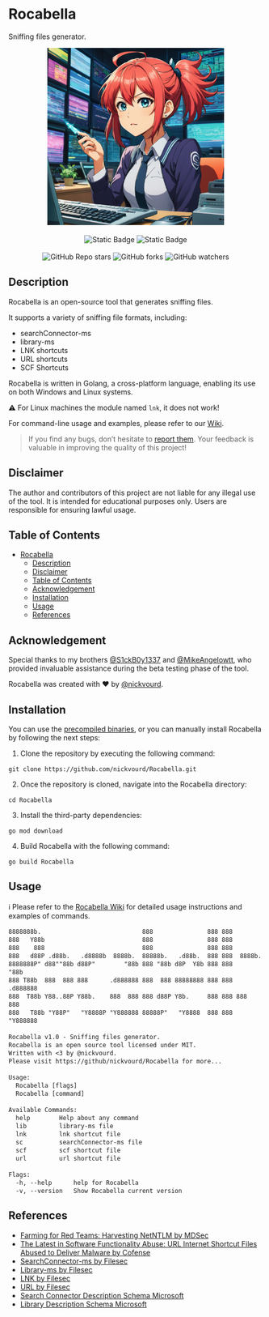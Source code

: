 # Rocabella

Sniffing files generator.

<p align="center">
  <img width="350" height="350" src="/Pictures/Rocabella-Logo.png"><br /><br />
  <img alt="Static Badge" src="https://img.shields.io/badge/License-MIT-green?link=https%3A%2F%2Fgithub.com%2Fnickvourd%2FRocabella%2Fblob%2Fmain%2FLICENSE">
  <img alt="Static Badge" src="https://img.shields.io/badge/Version-1.0%20(Death Star)-red?link=https%3A%2F%2Fgithub.com%2Fnickvourd%2FRocabella%2Freleases"><br /><br />
  <img alt="GitHub Repo stars" src="https://img.shields.io/github/stars/nickvourd/Rocabella?logoColor=yellow">
  <img alt="GitHub forks" src="https://img.shields.io/github/forks/nickvourd/Rocabella?logoColor=red">
  <img alt="GitHub watchers" src="https://img.shields.io/github/watchers/nickvourd/Rocabella?logoColor=blue">
</p>

## Description

Rocabella is an open-source tool that generates sniffing files.

It supports a variety of sniffing file formats, including:

- searchConnector-ms
- library-ms
- LNK shortcuts
- URL shortcuts
- SCF Shortcuts

Rocabella is written in Golang, a cross-platform language, enabling its use on both Windows and Linux systems.

:warning: For Linux machines the module named `lnk`, it does not work!

For command-line usage and examples, please refer to our [Wiki](https://github.com/nickvourd/Rocabella/wiki).

> If you find any bugs, don’t hesitate to [report them](https://github.com/nickvourd/Rocabella/issues). Your feedback is valuable in improving the quality of this project!

## Disclaimer

The author and contributors of this project are not liable for any illegal use of the tool. It is intended for educational purposes only. Users are responsible for ensuring lawful usage.

## Table of Contents
- [Rocabella](#rocabella)
  - [Description](#description)
  - [Disclaimer](#disclaimer)
  - [Table of Contents](#table-of-contents)
  - [Acknowledgement](#acknowledgement)
  - [Installation](#installation)
  - [Usage](#usage)
  - [References](#references)
 
## Acknowledgement

Special thanks to my brothers [@S1ckB0y1337](https://twitter.com/S1ckB0y1337) and [@MikeAngelowtt](https://twitter.com/MikeAngelowtt), who provided invaluable assistance during the beta testing phase of the tool.

Rocabella was created with :heart: by [@nickvourd](https://twitter.com/nickvourd).

## Installation

You can use the [precompiled binaries](https://github.com/nickvourd/Rocabella/releases), or you can manually install Rocabella by following the next steps:

1) Clone the repository by executing the following command:

```
git clone https://github.com/nickvourd/Rocabella.git
```

2) Once the repository is cloned, navigate into the Rocabella directory:

```
cd Rocabella
```

3) Install the third-party dependencies:

```
go mod download
```

4) Build Rocabella with the following command:

```
go build Rocabella
```

## Usage

:information_source: Please refer to the [Rocabella Wiki](https://github.com/nickvourd/Rocabella/wiki) for detailed usage instructions and examples of commands.

```
8888888b.                            888               888 888
888   Y88b                           888               888 888
888    888                           888               888 888
888   d88P .d88b.   .d8888b  8888b.  88888b.   .d88b.  888 888  8888b.
8888888P" d88""88b d88P"        "88b 888 "88b d8P  Y8b 888 888     "88b
888 T88b  888  888 888      .d888888 888  888 88888888 888 888 .d888888
888  T88b Y88..88P Y88b.    888  888 888 d88P Y8b.     888 888 888  888
888   T88b "Y88P"   "Y8888P "Y888888 88888P"   "Y8888  888 888 "Y888888

Rocabella v1.0 - Sniffing files generator.
Rocabella is an open source tool licensed under MIT.
Written with <3 by @nickvourd.
Please visit https://github/nickvourd/Rocabella for more...

Usage:
  Rocabella [flags]
  Rocabella [command]

Available Commands:
  help        Help about any command
  lib         library-ms file
  lnk         lnk shortcut file
  sc          searchConnector-ms file
  scf         scf shortcut file
  url         url shortcut file

Flags:
  -h, --help      help for Rocabella
  -v, --version   Show Rocabella current version
```

## References

- [Farming for Red Teams: Harvesting NetNTLM by MDSec](https://www.mdsec.co.uk/2021/02/farming-for-red-teams-harvesting-netntlm/)
- [The Latest in Software Functionality Abuse: URL Internet Shortcut Files Abused to Deliver Malware by Cofense](https://cofense.com/blog/latest-software-functionality-abuse-url-internet-shortcut-files-abused-deliver-malware/)
- [SearchConnector-ms by Filesec](https://filesec.io/searchConnector-ms)
- [Library-ms by Filesec](https://filesec.io/library-ms)
- [LNK by Filesec](https://filesec.io/lnk)
- [URL by Filesec](https://filesec.io/url)
- [Search Connector Description Schema Microsoft](https://learn.microsoft.com/en-us/windows/win32/search/search-sconn-desc-schema-entry)
- [Library Description Schema Microsoft](https://learn.microsoft.com/en-us/windows/win32/shell/library-schema-entry)
